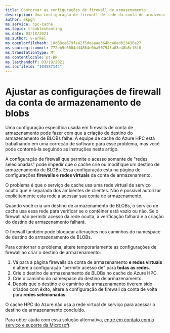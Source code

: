 ```yaml
---
title: Contornar as configurações de firewall de armazenamento
description: Uma configuração de firewall de rede da conta de armazenamento pode causar falha ao criar um destino de armazenamento de BLOBs do Azure no cache do HPC do Azure. Este artigo fornece uma solução alternativa para a limitação até que uma correção de software esteja em vigor.
author: ekpgh
ms.service: hpc-cache
ms.topic: troubleshooting
ms.date: 03/18/2021
ms.author: v-erkel
ms.openlocfilehash: 10d68ce679fe42f5deeaae364bc46adb23436a27
ms.sourcegitcommit: 772eb9c6684dd4864e0ba507945a83e48b8c16f0
ms.translationtype: MT
ms.contentlocale: pt-BR
ms.lasthandoff: 03/19/2021
ms.locfileid: "104587144"
---
```

# <a name="work-around-blob-storage-account-firewall-settings"></a>Ajustar as configurações de firewall da conta de armazenamento de blobs

Uma configuração específica usada em firewalls de conta de armazenamento pode fazer com que a criação de destino do armazenamento de BLOBs falhe. A equipe de cache do Azure HPC está trabalhando em uma correção de software para esse problema, mas você pode contorná-la seguindo as instruções neste artigo.

A configuração de firewall que permite o acesso somente de "redes selecionadas" pode impedir que o cache crie ou modifique um destino de armazenamento de BLOBs. Essa configuração está na página de configurações **firewalls e redes virtuais** da conta de armazenamento.

O problema é que o serviço de cache usa uma rede virtual de serviço oculto que é separada dos ambientes de clientes. Não é possível autorizar explicitamente esta rede a acessar sua conta de armazenamento.

Quando você cria um destino de armazenamento de BLOBs, o serviço de cache usa essa rede para verificar se o contêiner está vazio ou não. Se o firewall não permitir acesso da rede oculta, a verificação falhará e a criação do destino de armazenamento falhará.

O firewall também pode bloquear alterações nos caminhos do namespace de destino do armazenamento de BLOBs.

Para contornar o problema, altere temporariamente as configurações de firewall ao criar o destino de armazenamento:

1. Vá para a página firewalls da conta de armazenamento **e redes virtuais** e altere a configuração "permitir acesso de" para **todas as redes**.
1. Crie o destino de armazenamento de BLOBs no cache do Azure HPC.
1. Crie o caminho do namespace do destino de armazenamento.
1. Depois que o destino e o caminho de armazenamento tiverem sido criados com êxito, altere a configuração de firewall da conta de volta para **redes selecionadas**.

O cache HPC do Azure não usa a rede virtual de serviço para acessar o destino de armazenamento concluído.

Para obter ajuda com essa solução alternativa, [entre em contato com o serviço e suporte da Microsoft](hpc-cache-support-ticket.md).
